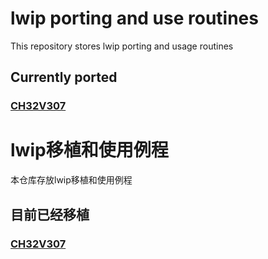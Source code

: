 # lwip porting and use routines

This repository stores lwip porting and usage routines

## Currently ported

### [CH32V307](https://github.com/ddrown/ch32v307-lwip/tree/main/CH32V307)

# lwip移植和使用例程

本仓库存放lwip移植和使用例程

## 目前已经移植

### [CH32V307](https://github.com/smartmx/lwip_study_examples/tree/main/CH32V307)
